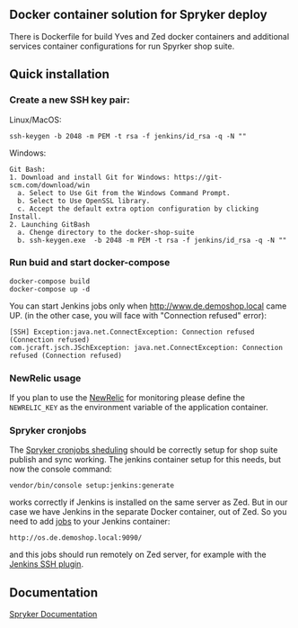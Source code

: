 ## Docker container solution for Spryker deploy
There is Dockerfile for build Yves and Zed docker containers and additional services container configurations for run Spyrker shop suite.
## Quick installation
### Create a new SSH key pair:
Linux/MacOS:

```
ssh-keygen -b 2048 -m PEM -t rsa -f jenkins/id_rsa -q -N ""
```

Windows: 

```
Git Bash:
1. Download and install Git for Windows: https://git-scm.com/download/win
  a. Select to Use Git from the Windows Command Prompt.
  b. Select to Use OpenSSL library.
  c. Accept the default extra option configuration by clicking Install.
2. Launching GitBash
  a. Chenge directory to the docker-shop-suite
  b. ssh-keygen.exe  -b 2048 -m PEM -t rsa -f jenkins/id_rsa -q -N ""
```

### Run buid and start docker-compose

```
docker-compose build
docker-compose up -d
```

You can start Jenkins jobs only when http://www.de.demoshop.local came UP. 
(in the other case, you will face with "Connection refused" error):
```
[SSH] Exception:java.net.ConnectException: Connection refused (Connection refused)
com.jcraft.jsch.JSchException: java.net.ConnectException: Connection refused (Connection refused)
```

### NewRelic usage
If you plan to use the [NewRelic](https://newrelic.com/) for monitoring please define the `NEWRELIC_KEY` as the environment variable of the application container.

### Spryker cronjobs
The [Spryker cronjobs sheduling](https://academy.spryker.com/developing_with_spryker/resources_and_developer_tools/cronjob_scheduling.html) should be correctly setup for shop suite publish and sync working.
The jenkins container setup for this needs, but now the console command:
```
vendor/bin/console setup:jenkins:generate
```
works correctly if Jenkins is installed on the same server as Zed. But in our case we have Jenkins in the separate Docker container, out of Zed. So you need to add [jobs](https://github.com/spryker-shop/suite/blob/master/config/Zed/cronjobs/jobs.php) to your Jenkins container:
```
http://os.de.demoshop.local:9090/
```
and this jobs should run remotely on Zed server, for example with the [Jenkins SSH plugin](https://wiki.jenkins.io/display/JENKINS/SSH+plugin).

## Documentation
[Spryker Documentation](https://academy.spryker.com)
